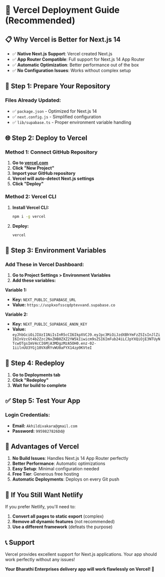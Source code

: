 # 🚀 Vercel Deployment Guide (Recommended)

## **📋 Why Vercel is Better for Next.js 14**

- ✅ **Native Next.js Support**: Vercel created Next.js
- ✅ **App Router Compatible**: Full support for Next.js 14 App Router
- ✅ **Automatic Optimization**: Better performance out of the box
- ✅ **No Configuration Issues**: Works without complex setup

## **🔧 Step 1: Prepare Your Repository**

### **Files Already Updated:**
- ✅ `package.json` - Optimized for Next.js 14
- ✅ `next.config.js` - Simplified configuration
- ✅ `lib/supabase.ts` - Proper environment variable handling

## **🌐 Step 2: Deploy to Vercel**

### **Method 1: Connect GitHub Repository**

1. **Go to [vercel.com](https://vercel.com)**
2. **Click "New Project"**
3. **Import your GitHub repository**
4. **Vercel will auto-detect Next.js settings**
5. **Click "Deploy"**

### **Method 2: Vercel CLI**

1. **Install Vercel CLI:**
   ```bash
   npm i -g vercel
   ```

2. **Deploy:**
   ```bash
   vercel
   ```

## **🔑 Step 3: Environment Variables**

### **Add These in Vercel Dashboard:**

1. **Go to Project Settings > Environment Variables**
2. **Add these variables:**

**Variable 1:**
- **Key:** `NEXT_PUBLIC_SUPABASE_URL`
- **Value:** `https://uspkxofsscqdptevvand.supabase.co`

**Variable 2:**
- **Key:** `NEXT_PUBLIC_SUPABASE_ANON_KEY`
- **Value:** `eyJhbGciOiJIUzI1NiIsInR5cCI6IkpXVCJ9.eyJpc3MiOiJzdXBhYmFzZSIsInJlZiI6InVzcGt4b2Zzc2NxZHB0ZXZ2YW5kIiwicm9sZSI6ImFub24iLCJpYXQiOjE3NTUyNTcwOTgsImV4cCI6MjA3MDgzMzA5OH0.enz-02-1iilnUU3YGj10VXdRYvWU0aFYX14zp9KVteI`

## **🔄 Step 4: Redeploy**

1. **Go to Deployments tab**
2. **Click "Redeploy"**
3. **Wait for build to complete**

## **✅ Step 5: Test Your App**

### **Login Credentials:**
- **Email:** `Akhildivakara@gmail.com`
- **Password:** `9959827826Dd@`

## **🎯 Advantages of Vercel**

1. **No Build Issues**: Handles Next.js 14 App Router perfectly
2. **Better Performance**: Automatic optimizations
3. **Easy Setup**: Minimal configuration needed
4. **Free Tier**: Generous free hosting
5. **Automatic Deployments**: Deploys on every Git push

## **🚨 If You Still Want Netlify**

If you prefer Netlify, you'll need to:

1. **Convert all pages to static export** (complex)
2. **Remove all dynamic features** (not recommended)
3. **Use a different framework** (defeats the purpose)

## **📞 Support**

Vercel provides excellent support for Next.js applications. Your app should work perfectly without any issues!

**Your Bharathi Enterprises delivery app will work flawlessly on Vercel! 🎉**
